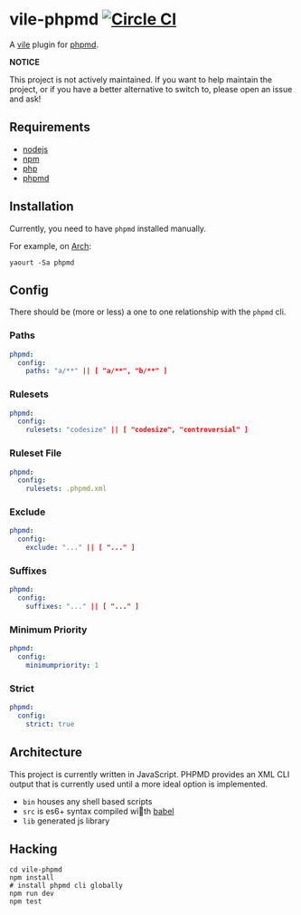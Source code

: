 # vile-phpmd [![Circle CI](https://circleci.com/gh/brentlintner/vile-phpmd.svg?style=svg&circle-token=8fc9fd7ba9275fa5f58b938c87c71bd0851c4476)](https://circleci.com/gh/brentlintner/vile-phpmd)

A [vile](http://github.com/brentlintner/vile)
plugin for [phpmd](http://phpmd.org).

**NOTICE**

This project is not actively maintained. If you want to
help maintain the project, or if you have a better
alternative to switch to, please open an issue and ask!

## Requirements

- [nodejs](http://nodejs.org)
- [npm](http://npmjs.org)
- [php](http://php.net)
- [phpmd](http://phpmd.org)

## Installation

Currently, you need to have `phpmd` installed manually.

For example, on [Arch](https://www.archlinux.org):

    yaourt -Sa phpmd

## Config

There should be (more or less) a one to one relationship
with the `phpmd` cli.

### Paths

```yml
phpmd:
  config:
    paths: "a/**" || [ "a/**", "b/**" ]
```

### Rulesets

```yml
phpmd:
  config:
    rulesets: "codesize" || [ "codesize", "controversial" ]
```

### Ruleset File

```yml
phpmd:
  config:
    rulesets: .phpmd.xml
```

### Exclude

```yml
phpmd:
  config:
    exclude: "..." || [ "..." ]
```

### Suffixes

```yml
phpmd:
  config:
    suffixes: "..." || [ "..." ]
```

### Minimum Priority

```yml
phpmd:
  config:
    minimumpriority: 1
```

### Strict

```yml
phpmd:
  config:
    strict: true
```

## Architecture

This project is currently written in JavaScript. PHPMD provides
an XML CLI output that is currently used until a more ideal
option is implemented.

- `bin` houses any shell based scripts
- `src` is es6+ syntax compiled with [babel](https://babeljs.io)
- `lib` generated js library

## Hacking

    cd vile-phpmd
    npm install
    # install phpmd cli globally
    npm run dev
    npm test
